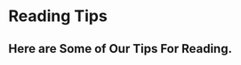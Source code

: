 
 <html>
   <head>
   </head>
   <body>
<h1> Reading Tips
</h1>
<h2> Here are Some of Our Tips For Reading.
